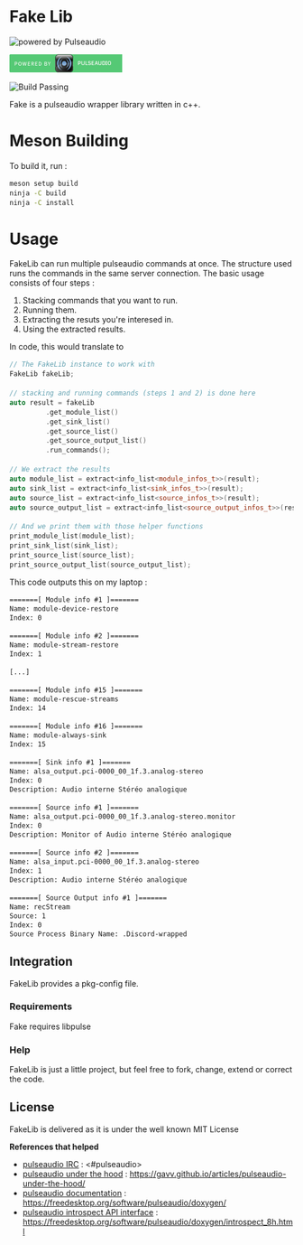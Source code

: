 # Fake Lib

![powered by Pulseaudio](https://www.freedesktop.org/software/pulseaudio/logo.png)

![Powered by Pulseaudio](icons/powered_by_pulseaudio.png)


![Build Passing](https://travis-ci.org/SCOTT-HAMILTON/FakeLib.svg?branch=master)

Fake is a pulseaudio wrapper library written in c++.

# Meson Building 
  To build it, run : 
  ```sh
  meson setup build
  ninja -C build
  ninja -C install
  ```

# Usage
 FakeLib can run multiple pulseaudio commands at once. The structure used runs the commands in the same server connection. 
 The basic usage consists of four steps : 
  1. Stacking commands that you want to run.
  2. Running them.
  4. Extracting the resuts you're interesed in.
  5. Using the extracted results.

In code, this would translate to
```cpp
// The FakeLib instance to work with
FakeLib fakeLib;

// stacking and running commands (steps 1 and 2) is done here
auto result = fakeLib
	     .get_module_list()
	     .get_sink_list()
	     .get_source_list()
	     .get_source_output_list()
	     .run_commands();

// We extract the results
auto module_list = extract<info_list<module_infos_t>>(result);
auto sink_list = extract<info_list<sink_infos_t>>(result);
auto source_list = extract<info_list<source_infos_t>>(result);
auto source_output_list = extract<info_list<source_output_infos_t>>(result);

// And we print them with those helper functions
print_module_list(module_list);
print_sink_list(sink_list);
print_source_list(source_list);
print_source_output_list(source_output_list);
```

This code outputs this on my laptop : 

```
=======[ Module info #1 ]=======
Name: module-device-restore
Index: 0

=======[ Module info #2 ]=======
Name: module-stream-restore
Index: 1

[...]

=======[ Module info #15 ]=======
Name: module-rescue-streams
Index: 14

=======[ Module info #16 ]=======
Name: module-always-sink
Index: 15

=======[ Sink info #1 ]=======
Name: alsa_output.pci-0000_00_1f.3.analog-stereo
Index: 0
Description: Audio interne Stéréo analogique

=======[ Source info #1 ]=======
Name: alsa_output.pci-0000_00_1f.3.analog-stereo.monitor
Index: 0
Description: Monitor of Audio interne Stéréo analogique

=======[ Source info #2 ]=======
Name: alsa_input.pci-0000_00_1f.3.analog-stereo
Index: 1
Description: Audio interne Stéréo analogique

=======[ Source Output info #1 ]=======
Name: recStream
Source: 1
Index: 0
Source Process Binary Name: .Discord-wrapped
```

## Integration

FakeLib provides a pkg-config file.

### Requirements

Fake requires libpulse

### Help

FakeLib is just a little project, but feel free to fork, change, extend or correct the code.


License
----
FakeLib is delivered as it is under the well known MIT License


**References that helped**
 - [pulseaudio IRC] : <#pulseaudio>
 - [pulseaudio under the hood] : <https://gavv.github.io/articles/pulseaudio-under-the-hood/>
 - [pulseaudio documentation] : <https://freedesktop.org/software/pulseaudio/doxygen/>
 - [pulseaudio introspect API interface] :
   <https://freedesktop.org/software/pulseaudio/doxygen/introspect_8h.html>

[//]: # (These are reference links used in the body of this note and get stripped out when the markdown processor does its job. There is no need to format nicely because it shouldn't be seen. Thanks SO - http://stackoverflow.com/questions/4823468/store-comments-in-markdown-syntax)



   [pulseaudio IRC]: <#pulseaudio>
   [pulseaudio under the hood]: <https://gavv.github.io/articles/pulseaudio-under-the-hood/>
   [pulseaudio documentation]: <https://freedesktop.org/software/pulseaudio/doxygen/>
   [pulseaudio introspect API interface]:
   <https://freedesktop.org/software/pulseaudio/doxygen/introspect_8h.html>
